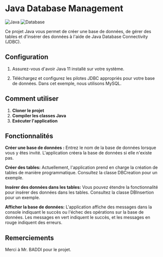 # Java Database Management

![Java](https://img.shields.io/badge/Java-11-green)
![Database](https://img.shields.io/badge/Database-MySQL-blue)

Ce projet Java vous permet de créer une base de données, de gérer des tables et d'insérer des données à l'aide de Java Database Connectivity (JDBC).

## Configuration

1. Assurez-vous d'avoir Java 11 installé sur votre système.

2. Téléchargez et configurez les pilotes JDBC appropriés pour votre base de données. Dans cet exemple, nous utilisons MySQL.


## Comment utiliser

1. **Cloner le projet**
2.  **Compiler les classes Java**
3.  **Exécuter l'application**


## Fonctionnalités

**Créer une base de données :** Entrez le nom de la base de données lorsque vous y êtes invité. L'application créera la base de données si elle n'existe pas.

**Créer des tables:** Actuellement, l'application prend en charge la création de tables de manière programmatique. Consultez la classe DBCreation pour un exemple.

**Insérer des données dans les tables:** Vous pouvez étendre la fonctionnalité pour insérer des données dans les tables. Consultez la classe DBInsertion pour un exemple.

**Afficher la base de données:** L'application affiche des messages dans la console indiquant le succès ou l'échec des opérations sur la base de données. Les messages en vert indiquent le succès, et les messages en rouge indiquent des erreurs.


## Remerciements

Merci à Mr. BADDI  pour le projet.

